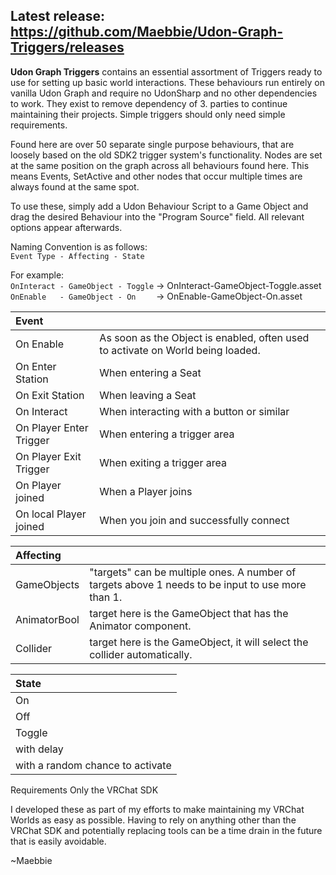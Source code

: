 ## **Latest release: https://github.com/Maebbie/Udon-Graph-Triggers/releases**

**Udon Graph Triggers** contains an essential assortment of Triggers ready to use for setting up basic world interactions.
These behaviours run entirely on vanilla Udon Graph and require no UdonSharp and no other dependencies to work. They exist to remove dependency of 3. parties to continue maintaining their projects.
Simple triggers should only need simple requirements.

Found here are over 50 separate single purpose behaviours, that are loosely based on the old SDK2 trigger system's functionality. Nodes are set at the same position on the graph across all behaviours found here. This means Events, SetActive and other nodes that occur multiple times are always found at the same spot.

To use these, simply add a Udon Behaviour Script to a Game Object and drag the desired Behaviour into the "Program Source" field. All relevant options appear afterwards.

Naming Convention is as follows:\
```Event Type - Affecting - State```

For example:\
```OnInteract - GameObject - Toggle``` -> OnInteract-GameObject-Toggle.asset\
```OnEnable   - GameObject - On    ``` -> OnEnable-GameObject-On.asset

| Event |  |
| :--- | :--- |
|On Enable | As soon as the Object is enabled, often used to activate on World being loaded.|
|On Enter Station | When entering a Seat|
|On Exit Station | When leaving a Seat|
|On Interact | When interacting with a button or similar|
|On Player Enter Trigger | When entering a trigger area|
|On Player Exit Trigger | When exiting a trigger area|
|On Player joined | When a Player joins|
|On local Player joined | When you join and successfully connect|

| Affecting |  |
| :--- | :--- |
|GameObjects | "targets" can be multiple ones. A number of targets above 1 needs to be input to use more than 1.|
|AnimatorBool | target here is the GameObject that has the Animator component.|
|Collider | target here is the GameObject, it will select the collider automatically.|

| State |
| :--- |
|On|
|Off|
|Toggle|
|with delay|
|with a random chance to activate|

Requirements
Only the VRChat SDK

I developed these as part of my efforts to make maintaining my VRChat Worlds as easy as possible. Having to rely on anything other than the VRChat SDK and potentially replacing tools can be a time drain in the future that is easily avoidable.

~Maebbie
